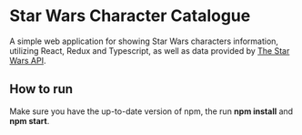 # Star Wars Character Catalogue

A simple web application for showing Star Wars characters information, utilizing React, Redux and Typescript, as well as data provided by [The Star Wars API](https://swapi.dev/).

## How to run

Make sure you have the up-to-date version of npm, the run **npm install** and **npm start**.
